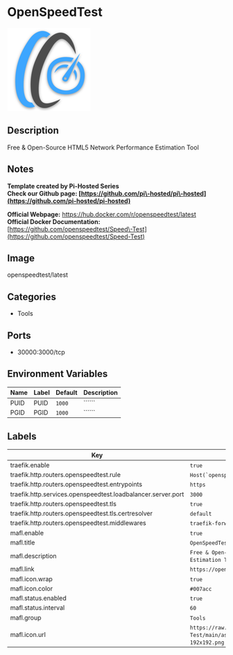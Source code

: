 # OpenSpeedTest

![Logo](images/OpenSpeedTest.png)

## Description
Free \& Open\-Source HTML5 Network Performance Estimation Tool

## Notes
**Template created by Pi\-Hosted Series**  
**Check our Github page: [https://github.com/pi\-hosted/pi\-hosted](https://github.com/pi-hosted/pi-hosted)**  
  
**Official Webpage:** <https://hub.docker.com/r/openspeedtest/latest>  
**Official Docker Documentation:** [https://github.com/openspeedtest/Speed\-Test](https://github.com/openspeedtest/Speed-Test)  
  
  


## Image
openspeedtest/latest

## Categories
- Tools

## Ports
- 30000:3000/tcp

## Environment Variables
| Name | Label | Default | Description |
|------|-------|---------|-------------|
| PUID | PUID | ```1000``` | `````` |
| PGID | PGID | ```1000``` | `````` |

## Labels
| Key | Value |
|-----|-------|
| traefik.enable | ```true``` |
| traefik.http.routers.openspeedtest.rule | ```Host(`openspeedtest.{$TRAEFIK_INGRESS_DOMAIN}`)``` |
| traefik.http.routers.openspeedtest.entrypoints | ```https``` |
| traefik.http.services.openspeedtest.loadbalancer.server.port | ```3000``` |
| traefik.http.routers.openspeedtest.tls | ```true``` |
| traefik.http.routers.openspeedtest.tls.certresolver | ```default``` |
| traefik.http.routers.openspeedtest.middlewares | ```traefik-forward-auth``` |
| mafl.enable | ```true``` |
| mafl.title | ```OpenSpeedTest``` |
| mafl.description | ```Free & Open-Source HTML5 Network Performance Estimation Tool``` |
| mafl.link | ```https://openspeedtest.{$TRAEFIK_INGRESS_DOMAIN}``` |
| mafl.icon.wrap | ```true``` |
| mafl.icon.color | ```#007acc``` |
| mafl.status.enabled | ```true``` |
| mafl.status.interval | ```60``` |
| mafl.group | ```Tools``` |
| mafl.icon.url | ```https://raw.githubusercontent.com/openspeedtest/Speed-Test/main/assets/images/icons/android-chrome-192x192.png``` |

